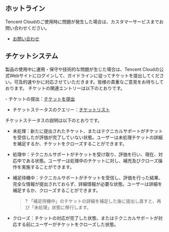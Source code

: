 ## ホットライン

Tencent Cloudのご使用時に問題が発生した場合は、カスタマーサービスまでお問い合わせください。

- [お問い合わせ](https://intl.cloud.tencent.com/contact-us)

## チケットシステム

製品の使用中に運用・保守や技術的な問題が生じた場合は、Tencent Cloudの公式Webサイトにログインして、ガイドラインに従ってチケットを提出してください。可及的速やかに対応させていただきます。皆様の貴重なご意見をお待ちしております。
チケットの関連エントリーは以下のとおりです。

- チケットの提出：[チケットを提出](https://console.cloud.tencent.com/workorder/category)
- チケットステータスのクエリー：[チケットリスト](https://console.cloud.tencent.com/workorder)

チケットステータスの説明は以下のとおりです。

- 未処理：新たに提出されたチケット、またはテクニカルサポートがチケットを受信したが評価が完了していない状態。ユーザーは未処理チケットの詳細を補足するか、チケットをクローズすることができます。
- 処理中：テクニカルサポートがチケットを受け取り、評価を行い、現在、対応中である状態。ユーザーは処理中のチケットに対し、補充及びクローズ操作を実施することができます。
- 補足待機中：テクニカルサポートがチケットを受信し、評価を行った結果、完全な情報が提出されておらず、詳細情報が必要な状態。ユーザーは詳細を補足するか、クローズすることができます。
  
  >? 「補足待機中」のチケットの詳細を補足した後に提出し直すと、再び「未処理」状態に移行します。
- クローズ：チケットの対応が完了した状態、またはテクニカルサポートが対応する前にユーザーがチケットをクローズした状態。
